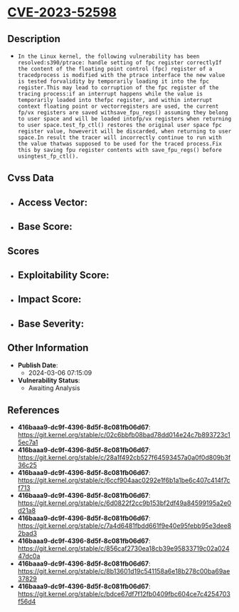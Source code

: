 
# [CVE-2023-52598](https://cve.mitre.org/cgi-bin/cvename.cgi?name=CVE-2023-52598)

## Description

- `In the Linux kernel, the following vulnerability has been resolved:s390/ptrace: handle setting of fpc register correctlyIf the content of the floating point control (fpc) register of a tracedprocess is modified with the ptrace interface the new value is tested forvalidity by temporarily loading it into the fpc register.This may lead to corruption of the fpc register of the tracing process:if an interrupt happens while the value is temporarily loaded into thefpc register, and within interrupt context floating point or vectorregisters are used, the current fp/vx registers are saved withsave_fpu_regs() assuming they belong to user space and will be loaded intofp/vx registers when returning to user space.test_fp_ctl() restores the original user space fpc register value, howeverit will be discarded, when returning to user space.In result the tracer will incorrectly continue to run with the value thatwas supposed to be used for the traced process.Fix this by saving fpu register contents with save_fpu_regs() before usingtest_fp_ctl().`

## Cvss Data

- **Access Vector**:
  - 
- **Base Score**:
  - 

## Scores

- **Exploitability Score**:
  - 
- **Impact Score**:
  - 
- **Base Severity**:
  - 

## Other Information

- **Publish Date**:
  - 2024-03-06 07:15:09
- **Vulnerability Status**:
  - Awaiting Analysis

## References

- **416baaa9-dc9f-4396-8d5f-8c081fb06d67**: https://git.kernel.org/stable/c/02c6bbfb08bad78dd014e24c7b893723c15ec7a1
- **416baaa9-dc9f-4396-8d5f-8c081fb06d67**: https://git.kernel.org/stable/c/28a1f492cb527f64593457a0a0f0d809b3f36c25
- **416baaa9-dc9f-4396-8d5f-8c081fb06d67**: https://git.kernel.org/stable/c/6ccf904aac0292e1f6b1a1be6c407c414f7cf713
- **416baaa9-dc9f-4396-8d5f-8c081fb06d67**: https://git.kernel.org/stable/c/6d0822f2cc9b153bf2df49a84599195a2e0d21a8
- **416baaa9-dc9f-4396-8d5f-8c081fb06d67**: https://git.kernel.org/stable/c/7a4d6481fbdd661f9e40e95febb95e3dee82bad3
- **416baaa9-dc9f-4396-8d5f-8c081fb06d67**: https://git.kernel.org/stable/c/856caf2730ea18cb39e95833719c02a02447dc0a
- **416baaa9-dc9f-4396-8d5f-8c081fb06d67**: https://git.kernel.org/stable/c/8b13601d19c541158a6e18b278c00ba69ae37829
- **416baaa9-dc9f-4396-8d5f-8c081fb06d67**: https://git.kernel.org/stable/c/bdce67df7f12fb0409fbc604ce7c4254703f56d4
